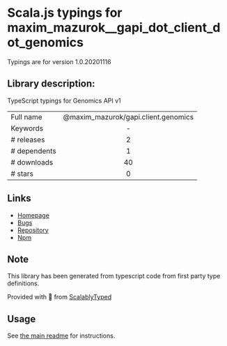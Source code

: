 
# Scala.js typings for maxim_mazurok__gapi_dot_client_dot_genomics

Typings are for version 1.0.20201116

## Library description:
TypeScript typings for Genomics API v1

|                    |                 |
| ------------------ | :-------------: |
| Full name          | @maxim_mazurok/gapi.client.genomics |
| Keywords           | - |
| # releases         | 2 |
| # dependents       | 1 |
| # downloads        | 40 |
| # stars            | 0 |

## Links
- [Homepage](https://github.com/Maxim-Mazurok/google-api-typings-generator#readme)
- [Bugs](https://github.com/Maxim-Mazurok/google-api-typings-generator/issues)
- [Repository](https://github.com/Maxim-Mazurok/google-api-typings-generator)
- [Npm](https://www.npmjs.com/package/%40maxim_mazurok%2Fgapi.client.genomics)
    


## Note
This library has been generated from typescript code from first party type definitions.

Provided with :purple_heart: from [ScalablyTyped](https://github.com/oyvindberg/ScalablyTyped)

## Usage
See [the main readme](../../readme.md) for instructions.


